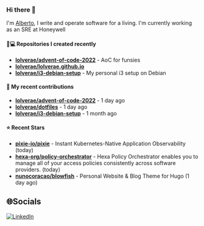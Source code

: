 ### Hi there 👋

I'm [Alberto](https://albertolvera.com), I write and operate software for a living. I'm currently working as an SRE at Honeywell

#### 👨💻 Repositories I created recently
- **[lolverae/advent-of-code-2022](https://github.com/lolverae/advent-of-code-2022)** - AoC for funsies
- **[lolverae/lolverae.github.io](https://github.com/lolverae/lolverae.github.io)**
- **[lolverae/i3-debian-setup](https://github.com/lolverae/i3-debian-setup)** - My personal i3 setup on Debian

#### 🚀 My recent contributions
- **[lolverae/advent-of-code-2022](https://github.com/lolverae/advent-of-code-2022)** - 1 day ago
- **[lolverae/dotfiles](https://github.com/lolverae/dotfiles)** - 1 day ago
- **[lolverae/i3-debian-setup](https://github.com/lolverae/i3-debian-setup)** - 1 month ago

#### ⭐ Recent Stars
- **[pixie-io/pixie](https://github.com/pixie-io/pixie)** - Instant Kubernetes-Native Application Observability (today)
- **[hexa-org/policy-orchestrator](https://github.com/hexa-org/policy-orchestrator)** - Hexa Policy Orchestrator enables you to manage all of your access policies consistently across software providers. (today)
- **[nunocoracao/blowfish](https://github.com/nunocoracao/blowfish)** - Personal Website &amp; Blog Theme for Hugo (1 day ago)

## 🌐Socials
[![LinkedIn](https://img.shields.io/badge/LinkedIn-%230077B5.svg?logo=linkedin&logoColor=white)](https://www.linkedin.com/in/luis-alberto-olvera/)
